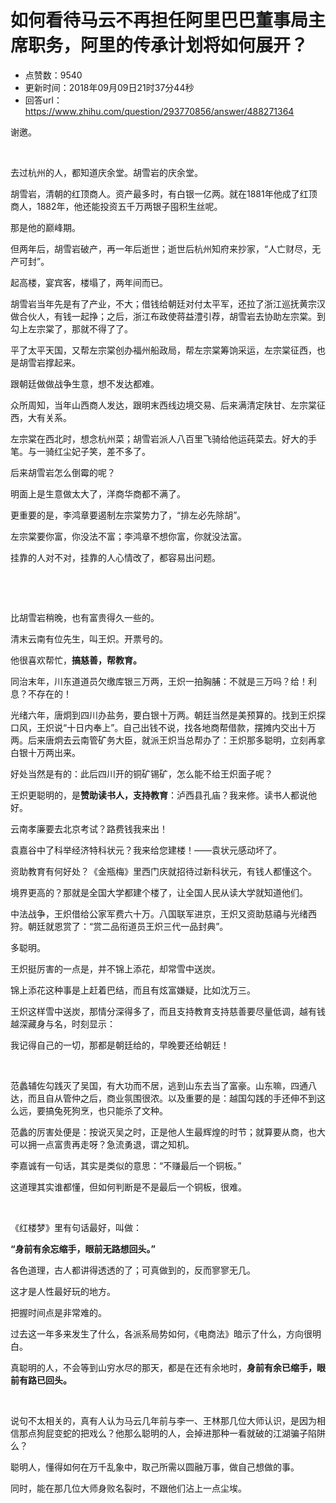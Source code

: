 # 如何看待马云不再担任阿里巴巴董事局主席职务，阿里的传承计划将如何展开？
- 点赞数：9540
- 更新时间：2018年09月09日21时37分44秒
- 回答url：https://www.zhihu.com/question/293770856/answer/488271364
<body>
 <p data-pid="JP5rpt6S">谢邀。</p>
 <p class="ztext-empty-paragraph"><br></p>
 <p data-pid="Fgb1RQX7">去过杭州的人，都知道庆余堂。胡雪岩的庆余堂。</p>
 <p data-pid="Mjw8ugaI">胡雪岩，清朝的红顶商人。资产最多时，有白银一亿两。就在1881年他成了红顶商人，1882年，他还能投资五千万两银子囤积生丝呢。</p>
 <p data-pid="RNR7WS5T">那是他的巅峰期。</p>
 <p data-pid="0qeZf908">但两年后，胡雪岩破产，再一年后逝世；逝世后杭州知府来抄家，“人亡财尽，无产可封”。</p>
 <p data-pid="OpE1PwON">起高楼，宴宾客，楼塌了，两年间而已。</p>
 <p data-pid="11mKoo9x">胡雪岩当年先是有了产业，不大；借钱给朝廷对付太平军，还拉了浙江巡抚黄宗汉做合伙人，有钱一起挣；之后，浙江布政使蒋益澧引荐，胡雪岩去协助左宗棠。到勾上左宗棠了，那就不得了了。</p>
 <p data-pid="m_fmk3ef">平了太平天国，又帮左宗棠创办福州船政局，帮左宗棠筹饷采运，左宗棠征西，也是胡雪岩撑起来。</p>
 <p data-pid="6wZRozdR">跟朝廷做做战争生意，想不发达都难。</p>
 <p data-pid="Kzfvc0X8">众所周知，当年山西商人发达，跟明末西线边境交易、后来满清定陕甘、左宗棠征西，大有关系。</p>
 <p data-pid="CXnGrNM1">左宗棠在西北时，想念杭州菜；胡雪岩派人八百里飞骑给他运莼菜去。好大的手笔。与一骑红尘妃子笑，差不多了。</p>
 <p data-pid="7n4GBRTN">后来胡雪岩怎么倒霉的呢？</p>
 <p data-pid="7htqf9Bd">明面上是生意做太大了，洋商华商都不满了。</p>
 <p data-pid="1xEQ3DTM">更重要的是，李鸿章要遏制左宗棠势力了，“排左必先除胡”。</p>
 <p data-pid="NrXQbDsb">左宗棠要你富，你没法不富；李鸿章不想你富，你就没法富。</p>
 <p data-pid="d_Ln02Aq">挂靠的人对不对，挂靠的人心情改了，都容易出问题。</p>
 <p class="ztext-empty-paragraph"><br></p>
 <p class="ztext-empty-paragraph"><br></p>
 <p data-pid="LOhRt03o">比胡雪岩稍晚，也有富贵得久一些的。</p>
 <p data-pid="O-JZk2nx">清末云南有位先生，叫王炽。开票号的。</p>
 <p data-pid="WaT-OqbL">他很喜欢帮忙，<b>搞慈善，帮教育。</b></p>
 <p data-pid="qVD1lQo0">同治末年，川东道道员欠缴库银三万两，王炽一拍胸脯：不就是三万吗？给！利息？不存在的！</p>
 <p data-pid="pJuW2X_o">光绪六年，唐炯到四川办盐务，要白银十万两。朝廷当然是美预算的。找到王炽探口风，王炽说“十日内奉上”。自己出钱不说，找各地商帮借款，摆摊内交出十万两。后来唐炯去云南管矿务大臣，就派王炽当总帮办了：王炽那多聪明，立刻再拿白银十万两出来。</p>
 <p data-pid="Nm_BKI44">好处当然是有的：此后四川开的铜矿锡矿，怎么能不给王炽面子呢？</p>
 <p data-pid="2av3_irL">王炽更聪明的，是<b>赞助读书人，支持教育</b>：泸西县孔庙？我来修。读书人都说他好。</p>
 <p data-pid="DXjhfrO4">云南孝廉要去北京考试？路费钱我来出！</p>
 <p data-pid="w3TEbsJw">袁嘉谷中了科举经济特科状元？我来给您建楼！——袁状元感动坏了。</p>
 <p data-pid="W1PSNTTt">资助教育有何好处？《金瓶梅》里西门庆就招待过新科状元，有钱人都懂这个。</p>
 <p data-pid="o0k3pH9i">境界更高的？那就是全国大学都建个楼了，让全国人民从读大学就知道他们。</p>
 <p data-pid="MQ6zj8sI">中法战争，王炽借给公家军费六十万。八国联军进京，王炽又资助慈禧与光绪西狩。朝廷就恩赏了：“赏二品衔道员王炽三代一品封典”。</p>
 <p data-pid="dsQwlcE8">多聪明。</p>
 <p data-pid="osMo6qVX">王炽挺厉害的一点是，并不锦上添花，却常雪中送炭。</p>
 <p data-pid="oavc4Rx1">锦上添花这种事是上赶着巴结，而且有炫富嫌疑，比如沈万三。</p>
 <p data-pid="coyO0QD1">王炽这样雪中送炭，那情分深得多了，而且支持教育支持慈善要尽量低调，越有钱越深藏身与名，时刻显示：</p>
 <p data-pid="Hv_4oDBk">我记得自己的一切，那都是朝廷给的，早晚要还给朝廷！</p>
 <p class="ztext-empty-paragraph"><br></p>
 <p data-pid="nsk3oJwz">范蠡辅佐勾践灭了吴国，有大功而不居，逃到山东去当了富豪。山东嘛，四通八达，而且自从管仲之后，商业氛围很浓。以及重要的是：越国勾践的手还伸不到这么远，要搞兔死狗烹，也只能杀了文种。</p>
 <p data-pid="8kgZyDCo">范蠡的厉害处便是：按说灭吴之时，正是他人生最辉煌的时节；就算要从商，也大可以拥一点富贵再走呀？急流勇退，谓之知机。</p>
 <p data-pid="qo3n06zq">李嘉诚有一句话，其实是类似的意思：“不赚最后一个铜板。”</p>
 <p data-pid="TB9Gjx61">这道理其实谁都懂，但如何判断是不是最后一个铜板，很难。</p>
 <p class="ztext-empty-paragraph"><br></p>
 <p data-pid="JoZITjhC">《红楼梦》里有句话最好，叫做：</p>
 <p data-pid="OvfGB0gu"><b>“身前有余忘缩手，眼前无路想回头。”</b></p>
 <p data-pid="yRaOBDva">各色道理，古人都讲得透透的了；可真做到的，反而寥寥无几。</p>
 <p data-pid="ikzkHw8k">这才是人性最好玩的地方。</p>
 <p data-pid="nAquOaf9">把握时间点是非常难的。</p>
 <p data-pid="2iISi841">过去这一年多来发生了什么，各派系局势如何，《电商法》暗示了什么，方向很明白。</p>
 <p data-pid="NO1zRoAk">真聪明的人，不会等到山穷水尽的那天，都是在还有余地时，<b>身前有余已缩手，眼前有路已回头。</b></p>
 <p class="ztext-empty-paragraph"><br></p>
 <p data-pid="Sp0kx_FN">说句不太相关的，真有人认为马云几年前与李一、王林那几位大师认识，是因为相信那点狗屁变蛇的把戏么？他那么聪明的人，会掉进那种一看就破的江湖骗子陷阱么？</p>
 <p data-pid="MmedI3rP">聪明人，懂得如何在万千乱象中，取己所需以圆融万事，做自己想做的事。</p>
 <p data-pid="WcK6fZEp">同时，能在那几位大师身败名裂时，不跟他们沾上一点尘埃。</p>
 <p></p>
 <p></p>
 <p></p>
 <p></p>
</body>